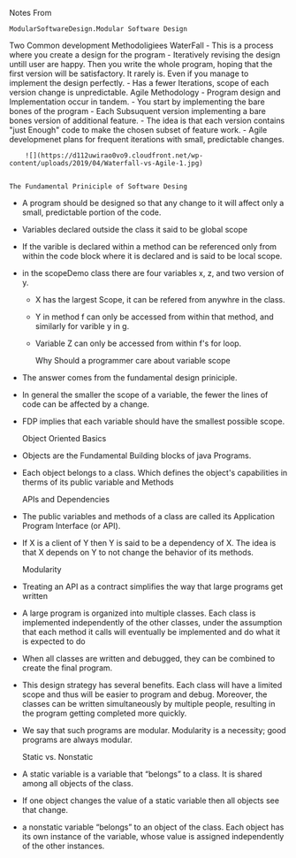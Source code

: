            
Notes From 


    ModularSoftwareDesign.Modular Software Design
Two Common development Methodoligiees
    WaterFall
        - This is a process where you create a design for the program
        - Iteratively revising the design untill user are happy.
          Then you write the whole program, hoping that the first version will be 
          satisfactory. It rarely is. Even if you manage to implement the design perfectly.
        - Has a fewer Iterations, scope of each version change is unpredictable.
    Agile Methodology
        - Program design and Implementation occur in tandem.
        - You start by implementing the bare bones of the program
        - Each Subsuquent version implementing a bare bones version of 
            additional feature.
        - The idea is that each version contains "just Enough" code to make the 
            chosen subset of feature work.
        - Agile developmenet plans for frequent iterations with small, predictable changes.


        ![](https://d112uwirao0vo9.cloudfront.net/wp-content/uploads/2019/04/Waterfall-vs-Agile-1.jpg)


    The Fundamental Priniciple of Software Desing
- A program should be designed so that any change to it will affect only a small, predictable portion of the code.
- Variables declared outside the class it said to be global scope
- If the varible is declared within a method can be referenced only from within the code block where it is declared and is said to be local scope.
- in the scopeDemo class there are four variables x, z, and two version of y.
  - X has the largest Scope, it can be refered from anywhre in the class.
  - Y in method f can only be accessed from within that method, and similarly for varible y in g.
  - Variable Z can only be accessed from within f's for loop.


    Why Should a programmer care about variable scope
- The answer comes from the fundamental design priniciple. 
- In general the smaller the scope of a variable, the fewer the lines of code can be affected by a change. 
- FDP implies that each variable should have the smallest possible scope.


    Object Oriented Basics
- Objects are the Fundamental Building blocks of java Programs.
- Each object belongs to a class. Which defines the object's capabilities in therms of its public variable and Methods

    APIs and Dependencies
- The public variables and methods of a class are called its Application Program Interface (or API).
- If X is a client of Y then Y is said to be a dependency of X. The idea is that X depends on Y to not change the behavior of its methods. 

  Modularity
- Treating an API as a contract simplifies the way that large programs get written
- A large program is organized into multiple classes. Each class is implemented independently of the other classes, under the assumption that each method it calls will eventually be implemented and do what it is expected to do
- When all classes are written and debugged, they can be combined to create the final program.
- This design strategy has several benefits. Each class will have a limited scope and thus will be easier to program and debug. Moreover, the classes can be written simultaneously by multiple people, resulting in the program getting completed more quickly.
- We say that such programs are modular. Modularity is a necessity; good programs are always modular. 

  Static vs. Nonstatic
- A static variable is a variable that “belongs” to a class. It is shared among all objects of the class.
- If one object changes the value of a static variable then all objects see that change.
- a nonstatic variable “belongs” to an object of the class. Each object has its own instance of the variable, whose value is assigned independently of the other instances.
